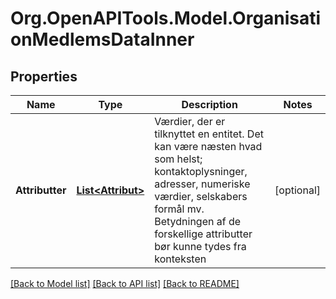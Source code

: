# Org.OpenAPITools.Model.OrganisationMedlemsDataInner

## Properties

Name | Type | Description | Notes
------------ | ------------- | ------------- | -------------
**Attributter** | [**List&lt;Attribut&gt;**](Attribut.md) | Værdier, der er tilknyttet en entitet. Det kan være næsten hvad som helst; kontaktoplysninger, adresser, numeriske værdier, selskabers formål mv. Betydningen af de forskellige attributter bør kunne tydes fra konteksten  | [optional] 

[[Back to Model list]](../README.md#documentation-for-models) [[Back to API list]](../README.md#documentation-for-api-endpoints) [[Back to README]](../README.md)

